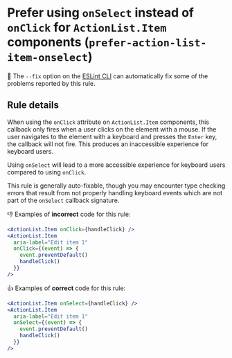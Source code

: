 # Prefer using `onSelect` instead of `onClick` for `ActionList.Item` components (`prefer-action-list-item-onselect`)

🔧 The `--fix` option on the [ESLint CLI](https://eslint.org/docs/user-guide/command-line-interface#fixing-problems) can automatically fix some of the problems reported by this rule.

## Rule details

When using the `onClick` attribute on `ActionList.Item` components, this callback only fires when a user clicks on the element with a mouse. If the user navigates to the element with a keyboard and presses the `Enter` key, the callback will not fire. This produces an inaccessible experience for keyboard users.

Using `onSelect` will lead to a more accessible experience for keyboard users compared to using `onClick`.

This rule is generally auto-fixable, though you may encounter type checking errors that result from not properly handling keyboard events which are not part of the `onSelect` callback signature.

👎 Examples of **incorrect** code for this rule:

```jsx
<ActionList.Item onClick={handleClick} />
<ActionList.Item
  aria-label="Edit item 1"
  onClick={(event) => {
    event.preventDefault()
    handleClick()
  }}
/>
```

👍 Examples of **correct** code for this rule:

```jsx
<ActionList.Item onSelect={handleClick} />
<ActionList.Item
  aria-label="Edit item 1"
  onSelect={(event) => {
    event.preventDefault()
    handleClick()
  }}
/>
```
